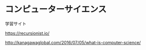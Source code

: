 # コンピューターサイエンス

学習サイト

https://recursionist.io/

http://kanagawaglobal.com/2016/07/05/what-is-computer-science/
